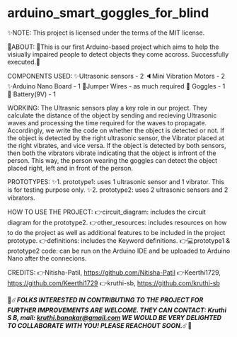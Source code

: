 # arduino_smart_goggles_for_blind

:sparkles:NOTE: This project is licensed under the terms of the MIT license.

:page_with_curl:ABOUT: 
:star2:This is our first Arduino-based project which aims to help the visiually impaired people to detect objects they come accross. Successfully executed.:tada:

COMPONENTS USED:
:sparkles:Ultrasonic sensors - 2
:speaker:Mini Vibration Motors - 2
:sparkles:Arduino Nano Board - 1
:electric_plug:Jumper Wires - as much required
:goggles: Goggles - 1
:battery: Battery(9V) - 1

WORKING:
The Ultrasnic sensors play a key role in our project. They calculate the distance of the object by sending and recieving Ultrasonic waves and processing the time required for the waves to propagate. Accordingly, we write the code on whether the object is detected or not.
If the object is detected by the right ultrasonic sensor, the Vibrator placed at the right vibrates, and vice versa.
If the object is detected by both sensors, then both the vibrators vibrate indicating that the object is infront of the person.
This way, the person wearing the goggles can detect the object placed right, left and in front of the person. 

PROTOTYPES:
:sparkles:1. prototype1: uses 1 ultrasonic sensor and 1 vibrator. This is for testing purpose only.
:sparkles:2. prototype2: uses 2 ultrasonic sensors and 2 vibrators.

HOW TO USE THE PROJECT:
:point_right:circuit_diagram: includes the circuit diagram for the prototype2.
:point_right:other_resources: includes resources on how to do the project as well as additional features to be included in the project prototype.
:point_right:definitions: includes the Keyword definitions. 
:point_right::computer:prototype1 & prototype2 code: can be run on the Arduino IDE and be uploaded to Arduino Nano after the connecions.

CREDITS:
:point_right:Nitisha-Patil, https://github.com/Nitisha-Patil
:point_right:Keerthi1729, https://github.com/Keerthi1729
:point_right:kruthi-sb, https://github.com/kruthi-sb


:star2::comet:***FOLKS INTERESTED IN CONTRIBUTING TO THE PROJECT FOR FURTHER IMPROVEMENTS ARE WELCOME. THEY CAN CONTACT:
Kruthi S B, mail: kruthi.banakar@gmail.com
WE WOULD BE VERY DELIGHTED TO COLLABORATE WITH YOU! PLEASE REACHOUT SOON.***:comet::star2:
